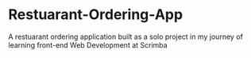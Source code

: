 # Restuarant-Ordering-App
A restuarant ordering application built as a solo project in my journey of learning front-end Web Development at Scrimba
